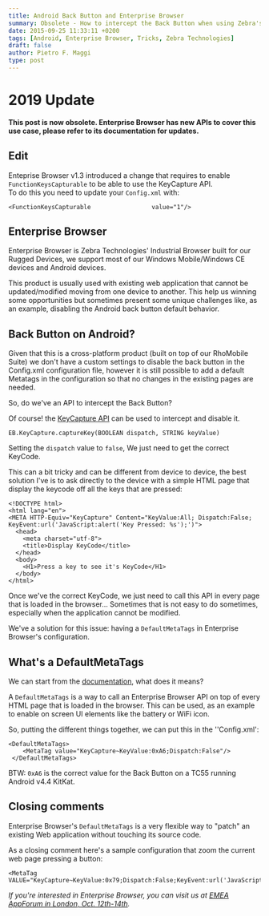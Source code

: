 ```yaml
---
title: Android Back Button and Enterprise Browser
summary: Obsolete - How to intercept the Back Button when using Zebra's Enterprise Browser on Android devices.
date: 2015-09-25 11:33:11 +0200
tags: [Android, Enterprise Browser, Tricks, Zebra Technologies]
draft: false
author: Pietro F. Maggi
type: post
---
```


# **2019 Update**

**This post is now obsolete. Enterprise Browser has new APIs to cover this use case, please refer to its documentation for updates.**

## Edit
Enteprise Browser v1.3 introduced a change that requires to enable `FunctionKeysCapturable` to be able to use the KeyCapture API.  
To do this you need to update your `Config.xml` with:

```
<FunctionKeysCapturable                 value="1"/>
```

## Enterprise Browser
Enterprise Browser is Zebra Technologies' Industrial Browser built for our Rugged Devices, we support most of our Windows Mobile/Windows CE devices and Android devices.

This product is usually used with existing web application that cannot be updated/modified moving from one device to another.
This help us winning some opportunities but sometimes present some unique challenges like, as an example, disabling the Android back button default behavior.

## Back Button on Android?
Given that this is a cross-platform product (built on top of our RhoMobile Suite) we don't have a custom settings to disable the back button in the Config.xml configuration file, however it is still possible to add a default Metatags in the configuration so that no changes in the existing pages are needed.

So, do we've an API to intercept the Back Button?

Of course! the [KeyCapture API](https://developer.motorolasolutions.com/docs/DOC-2520) can be used to intercept and disable it.

```
EB.KeyCapture.captureKey(BOOLEAN dispatch, STRING keyValue)
```

Setting the `dispatch` value to `false`,  We just need to get the correct KeyCode.

This can a bit tricky and can be different from device to device, the best solution I've is to ask directly to the device with a simple HTML page that display the keycode off all the keys that are pressed:

```
<!DOCTYPE html>
<html lang="en">
<META HTTP-Equiv="KeyCapture" Content="KeyValue:All; Dispatch:False; KeyEvent:url('JavaScript:alert('Key Pressed: %s');')">
  <head>
    <meta charset="utf-8">
	<title>Display KeyCode</title>
  </head>
  <body>
    <H1>Press a key to see it's KeyCode</H1>
  </body>
</html>
```

Once we've the correct KeyCode, we just need to call this API in every page that is loaded in the browser... Sometimes that is not easy to do sometimes, especially when the application cannot be modified.

We've a solution for this issue: having a `DefaultMetaTags` in Enterprise Browser's configuration.



## What's a DefaultMetaTags
We can start from the [documentation](https://developer.motorolasolutions.com/docs/DOC-2571#defaultmetatags), what does it means?

A `DefaultMetaTags` is a way to call an Enterprise Browser API on top of every HTML page that is loaded in the browser. This can be used, as an example to enable on screen UI elements like the battery or WiFi icon.

So, putting the different things together, we can put this in the ''Config.xml':

```
<DefaultMetaTags>
    <MetaTag value="KeyCapture~KeyValue:0xA6;Dispatch:False"/>
 </DefaultMetaTags>
```

BTW: `0xA6` is the correct value for the Back Button on a TC55 running Android v4.4 KitKat.

## Closing comments
Enterprise Browser's `DefaultMetaTags` is a very flexible way to "patch" an existing Web application without touching its source code.

As a closing comment here's a sample configuration that zoom the current web page pressing a button:

```
<MetaTag VALUE="KeyCapture~KeyValue:0x79;Dispatch:False;KeyEvent:url('JavaScript:eval('zoom.page=\'1.3\';');')"/>
```

_If you're interested in Enterprise Browser, you can visit us at [EMEA AppForum in London, Oct. 12th-14th](http://bit.ly/EMEAAppForum2015)._
